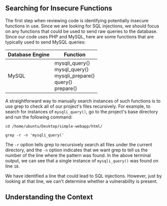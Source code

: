 ## Searching for Insecure Functions

The first step when reviewing code is identifying potentially insecure functions in use. Since we are looking for SQL injections, we should focus on any functions that could be used to send raw queries to the database. Since our code uses PHP and MySQL, here are some functions that are typically used to send MySQL queries:

| Database Engine | Function                                                                            |
| --------------- | ----------------------------------------------------------------------------------- |
| MySQL           | mysqli_query()  <br>mysql_query()  <br>mysqli_prepare()  <br>query()  <br>prepare() |
A straightforward way to manually search instances of such functions is to use grep to check all of our project's files recursively. For example, to search for instances of `mysqli_query()`, go to the project's base directory and run the following command:

```
cd /home/ubuntu/Desktop/simple-webapp/html/

grep -r -n 'mysqli_query('
```

The `-r` option tells grep to recursively search all files under the current directory, and the `-n` option indicates that we want grep to tell us the number of the line where the pattern was found. In the above terminal output, we can see that a single instance of `mysqli_query()` was found on line `18`.

We have identified a line that could lead to SQL injections. However, just by looking at that line, we can't determine whether a vulnerability is present.

## Understanding the Context